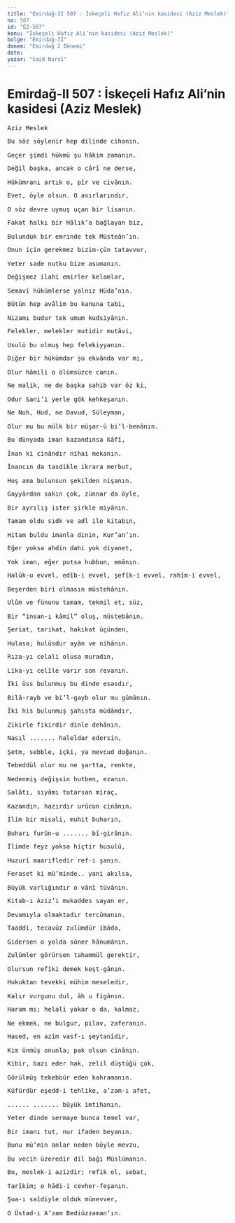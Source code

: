 ```yaml
---
title: "Emirdağ-II 507 : İskeçeli Hafız Ali’nin kasidesi (Aziz Meslek)"
no: 507
id: "E2-507"
konu: "İskeçeli Hafız Ali’nin kasidesi (Aziz Meslek)"
bolge: "Emirdağ-II"
donem: "Emirdağ 2 Dönemi"
date: 
yazar: "Said Nursî"
---
```


# Emirdağ-II 507 : İskeçeli Hafız Ali’nin kasidesi (Aziz Meslek)

<pre>
Aziz Meslek
</pre>

<pre>
Bu söz söylenir hep dilinde cihanın,
 
Geçer şimdi hükmü şu hâkim zamanın.
</pre>

<pre>
Değil başka, ancak o cârî ne derse,
 
Hükümranı artık o, pîr ve civânın.
</pre>

<pre>
Evet, öyle olsun. O asırlarındır,
 
O söz devre uymuş uçan bir lisanın.
</pre>

<pre>
Fakat halkı bir Hâlık’a bağlayan biz,
 
Bulunduk bir emrinde tek Müsteân’ın.
</pre>

<pre>
Onun için gerekmez bizim-çün tatavvur,
 
Yeter sade nutku bize asumanın.
</pre>

<pre>
Değişmez ilahi emirler kelamlar,
 
Semavî hükümlerse yalnız Hüda’nın.
</pre>

<pre>
Bütün hep avâlim bu kanuna tabi,
 
Nizamı budur tek umum kudsiyânın.
</pre>

<pre>
Felekler, melekler mutidir mutâvi,
 
Usulü bu olmuş hep felekiyyanın.
</pre>

<pre>
Diğer bir hükümdar şu ekvânda var mı,
 
Olur hâmili o ölümsüzce canın.
</pre>

<pre>
Ne malik, ne de başka sahib var öz ki,
 
Odur Sani’i yerle gök kehkeşanın.
</pre>

<pre>
Ne Nuh, Hud, ne Davud, Süleyman,
 
Olur mu bu mülk bir müşar-ü bi’l-benânın.
</pre>

<pre>
Bu dünyada iman kazandınsa kâfî,
 
İnan ki cinândır nihai mekanın.
</pre>

<pre>
İnancın da tasdikle ikrara merbut,
 
Hoş ama bulunsun şekilden nişanın.
</pre>

<pre>
Gayyârdan sakın çok, zünnar da öyle,
 
Bir ayrılış ister şirkle miyânın.
</pre>

<pre>
Tamam oldu sıdk ve adl ile kitabın,
 
Hitam buldu imanla dinin, Kur’an’ın.
</pre>

<pre>
Eğer yoksa ahdin dahi yok diyanet,
 
Yok iman, eğer putsa hubbun, emânın.
</pre>

<pre>
Halûk-u evvel, edîb-i evvel, şefîk-i evvel, rahîm-i evvel,
 
Beşerden biri olmasın müstehânın.
</pre>

<pre>
Ulûm ve fünunu tamam, tekmil et, süz,
 
Bir “insan-ı kâmil” oluş, müstebânın.
</pre>

<pre>
Şeriat, tarikat, hakikat üçünden,
 
Hulasa; hulûsdur ayân ve nihânın.
</pre>

<pre>
Rıza-yı celali olusa muradın,
 
Lika-yı celîle varır son revanın.
</pre>

<pre>
İki üss bulunmuş bu dinde esasdır,
 
Bilâ-rayb ve bi’l-gayb olur mu gümânın.
</pre>

<pre>
İki his bulunmuş şahısta müdâmdır,
 
Zikirle fikirdir dinle dehânın.
</pre>

<pre>
Nasıl ....... haleldar edersin,
 
Şetm, sebble, içki, ya mevcud doğanın.
</pre>

<pre>
Tebeddül olur mu ne şartta, renkte,
 
Nedenmiş değişsin hutben, ezanın.
</pre>

<pre>
Salâtı, sıyâmı tutarsan miraç,
 
Kazandın, hazırdır urûcun cinânın.
</pre>

<pre>
İlim bir misali, muhit buharın,
 
Buharı furûn-u ....... bî-girânın.
</pre>

<pre>
İlimde feyz yoksa hiçtir husulü,
 
Huzurî maarifledir ref-i şanın.
</pre>

<pre>
Feraset ki mü’minde.. yani akılsa,
 
Büyük varlığındır o vânî tüvânın.
</pre>

<pre>
Kitab-ı Aziz’i mukaddes sayan er,
 
Devamıyla olmaktadır tercümanın.
</pre>

<pre>
Taaddi, tecavüz zulümdür ibâda,
 
Gidersen o yolda söner hânumânın.
</pre>

<pre>
Zulümler görürsen tahammül gerektir,
 
Olursun refîki demek keşt-gânın.
</pre>

<pre>
Hukuktan tevekki mühim meseledir,
 
Kalır vurgunu dul, âh u figânın.
</pre>

<pre>
Haram mı; helali yakar o da, kalmaz,
 
Ne ekmek, ne bulgur, pilav, zaferanın.
</pre>

<pre>
Hased, en azîm vasf-ı şeytanîdir,
 
Kim ünmüş onunla; pak olsun cinânın.
</pre>

<pre>
Kibir, bazı eder hak, zelil düştüğü çok,
 
Görülmüş tekebbür eden kahramanın.
</pre>

<pre>
Küfürdür eşedd-i tehlike, a’zam-ı afet,
 
...... ....... büyük imtihanın.
</pre>

<pre>
Yeter dinde sermaye bunca temel var,
 
Bir imanı tut, nur ifaden beyanın.
</pre>

<pre>
Bunu mü’min anlar neden böyle mevzu,
 
Bu vecih üzeredir dil bağı Müslümanın.
</pre>

<pre>
Bu, meslek-i azizdir; refik ol, sebat,
 
Tarîkim; o hâdi-i cevher-feşanın.
</pre>

<pre>
Şua-ı saîdiyle olduk münevver,
 
O Üstad-ı A’zam Bediüzzaman’ın.
</pre>
